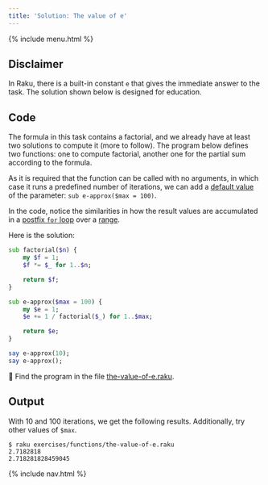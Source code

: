 ```yaml
---
title: 'Solution: The value of e'
---
```


{% include menu.html %}

## Disclaimer

In Raku, there is a built-in constant `e` that gives the immediate answer to the task. The solution shown below is designed for education.

## Code

The formula in this task contains a factorial, and we already have at least two solutions to compute it (more to follow). The program below defines two functions: one to compute factorial, another one for the partial sum according to the formula.

As it is required that the function can be called with no arguments, in which case it runs a predefined number of iterations, we can add a [default value](/essentials/functions/default-values) of the parameter: `sub e-approx($max = 100)`.

In the code, notice the similarities in how the result values are accumulated in a [postfix `for` loop](/essentials/loops/postfix-for) over a [range](/essentials/ranges).

Here is the solution:

```raku
sub factorial($n) {
    my $f = 1;
    $f *= $_ for 1..$n;

    return $f;
}

sub e-approx($max = 100) {
    my $e = 1;
    $e += 1 / factorial($_) for 1..$max;

    return $e;
}

say e-approx(10);
say e-approx();
```

🦋 Find the program in the file [the-value-of-e.raku](https://github.com/ash/raku-course/blob/master/exercises/functions/the-value-of-e.raku).

## Output

With 10 and 100 iterations, we get the following results. Additionally, try other values of `$max`.

```console
$ raku exercises/functions/the-value-of-e.raku
2.7182818
2.718281828459045
```

{% include nav.html %}
